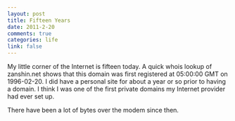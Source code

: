 ```yaml
--- 
layout: post
title: Fifteen Years
date: 2011-2-20
comments: true
categories: life
link: false
---
```

My little corner of the Internet is fifteen today. A quick whois lookup of zanshin.net shows that this domain was first registered at 05:00:00 GMT on 1996-02-20. I did have a personal site for about a year or so prior to having a domain. I think I was one of the first private domains my Internet provider had ever set up.

There have been a lot of bytes over the modem since then.

